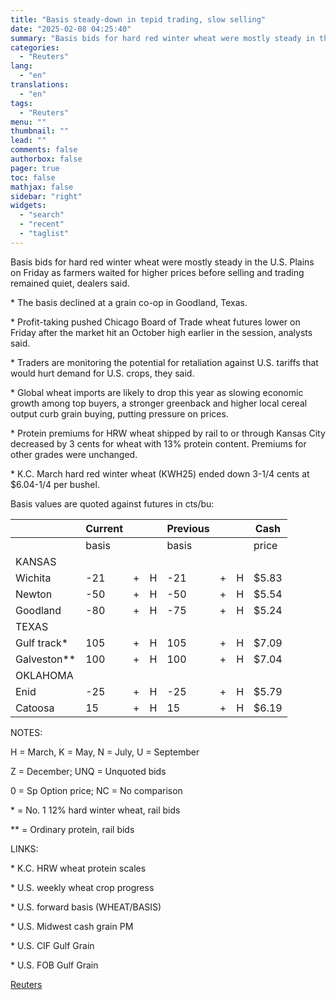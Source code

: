 ```yaml
---
title: "Basis steady-down in tepid trading, slow selling"
date: "2025-02-08 04:25:40"
summary: "Basis bids for hard red winter wheat were mostly steady in the U.S. Plains on Friday as farmers waited for higher prices before selling and trading remained quiet, dealers said.* The basis declined at a grain co-op in Goodland, Texas.* Profit-taking pushed Chicago Board of Trade wheat futures lower on..."
categories:
  - "Reuters"
lang:
  - "en"
translations:
  - "en"
tags:
  - "Reuters"
menu: ""
thumbnail: ""
lead: ""
comments: false
authorbox: false
pager: true
toc: false
mathjax: false
sidebar: "right"
widgets:
  - "search"
  - "recent"
  - "taglist"
---
```


Basis bids for hard red winter wheat were mostly steady in the U.S. Plains on Friday as farmers waited for higher prices before selling and trading remained quiet, dealers said.

\* The basis declined at a grain co-op in Goodland, Texas.

\* Profit-taking pushed Chicago Board of Trade wheat futures lower on Friday after the market hit an October high earlier in the session, analysts said.

\* Traders are monitoring the potential for retaliation against U.S. tariffs that would hurt demand for U.S. crops, they said.

\* Global wheat imports are likely to drop this year as slowing economic growth among top buyers, a stronger greenback and higher local cereal output curb grain buying, putting pressure on prices.

\* Protein premiums for HRW wheat shipped by rail to or through Kansas City decreased by 3 cents for wheat with 13% protein content. Premiums for other grades were unchanged.

\* K.C. March hard red winter wheat (KWH25) ended down 3-1/4 cents at $6.04-1/4 per bushel.

Basis values are quoted against futures in cts/bu:

|  | Current |  |  | Previous |  |  | Cash |
| --- | --- | --- | --- | --- | --- | --- | --- |
|  | basis |  |  | basis |  |  | price |
| KANSAS |  |  |  |  |  |  |  |
| Wichita | -21 | + | H | -21 | + | H | $5.83 |
| Newton | -50 | + | H | -50 | + | H | $5.54 |
| Goodland | -80 | + | H | -75 | + | H | $5.24 |
| TEXAS |  |  |  |  |  |  |  |
| Gulf track\* | 105 | + | H | 105 | + | H | $7.09 |
| Galveston\*\* | 100 | + | H | 100 | + | H | $7.04 |
| OKLAHOMA |  |  |  |  |  |  |  |
| Enid | -25 | + | H | -25 | + | H | $5.79 |
| Catoosa | 15 | + | H | 15 | + | H | $6.19 |

NOTES:

H = March, K = May, N = July, U = September

Z = December; UNQ = Unquoted bids

0 = Sp Option price; NC = No comparison

\* = No. 1 12% hard winter wheat, rail bids

\*\* = Ordinary protein, rail bids

LINKS:

\* K.C. HRW wheat protein scales

\* U.S. weekly wheat crop progress

\* U.S. forward basis (WHEAT/BASIS)

\* U.S. Midwest cash grain PM

\* U.S. CIF Gulf Grain

\* U.S. FOB Gulf Grain

[Reuters](https://www.tradingview.com/news/reuters.com,2025:newsml_L1N3OY14V:0-basis-steady-down-in-tepid-trading-slow-selling/)
